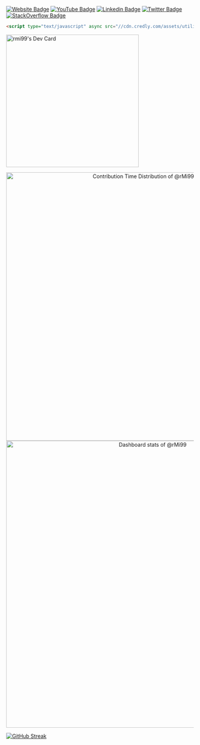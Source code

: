   
  
[![Website Badge](https://img.shields.io/badge/Website-000000?style=for-the-badge&logo=google-chrome&logoColor=white)](http://www.rme.000.pe/)
[![YouTube Badge](https://img.shields.io/badge/-YouTube-e4405f?style=for-the-badge&logo=Youtube&logoColor=white)](https://www.youtube.com/ramiya/?)
[![Linkedin Badge](https://img.shields.io/badge/-LinkedIn-0e76a8?style=for-the-badge&logo=Linkedin&logoColor=white)]([https://www.linkedin.com/in/?/](https://www.linkedin.com/in/ramisha-gimhana-024a23191/))
[![Twitter Badge](https://img.shields.io/badge/-Twitter-318CD8?style=for-the-badge&logo=Twitter&logoColor=white)](https://twitter.com/?)
[![StackOverflow Badge](https://img.shields.io/badge/-StackOverflow-f48025?style=for-the-badge&logo=StackOverflow&logoColor=white)](https://stackoverflow.com/users/15619587/rmi99)

```html
<script type="text/javascript" async src="//cdn.credly.com/assets/utilities/embed.js"></script>
```
<div data-iframe-width="150" data-iframe-height="270" data-share-badge-id="eb6c4ed8-5f20-4bfc-9bd4-b67089fb5f88" data-share-badge-host="https://www.credly.com"></div>

<!---
rMi99/rMi99 is a ✨ special ✨ repository because its `README.md` (this file) appears on your GitHub profile.
You can click the Preview link to take a look at your changes.
--->
<a href="https://app.daily.dev/rmi99"><img src="https://api.daily.dev/devcards/v2/94VgS3D3wPaX7p3fy6x3m.png?r=pn1&type=default" width="356" alt="rmi99's Dev Card"/></a>


<!-- Copy-paste in your Readme.md file -->

<a href="https://next.ossinsight.io/widgets/official/analyze-user-contribution-time-distribution?user_id=67881312&period=all_times" target="_blank" style="display: block" align="center">
  <picture>
    <source media="(prefers-color-scheme: dark)" srcset="https://next.ossinsight.io/widgets/official/analyze-user-contribution-time-distribution/thumbnail.png?user_id=67881312&period=all_times&image_size=auto&color_scheme=dark" width="721" height="auto">
    <img alt="Contribution Time Distribution of @rMi99" src="https://next.ossinsight.io/widgets/official/analyze-user-contribution-time-distribution/thumbnail.png?user_id=67881312&period=all_times&image_size=auto&color_scheme=light" width="721" height="auto">
  </picture>
</a>

<!-- Made with [OSS Insight](https://ossinsight.io/) -->

<!-- Copy-paste in your Readme.md file -->

<a href="https://next.ossinsight.io/widgets/official/compose-user-dashboard-stats?user_id=67881312" target="_blank" style="display: block" align="center">
  <picture>
    <source media="(prefers-color-scheme: dark)" srcset="https://next.ossinsight.io/widgets/official/compose-user-dashboard-stats/thumbnail.png?user_id=67881312&image_size=auto&color_scheme=dark" width="771" height="auto">
    <img alt="Dashboard stats of @rMi99" src="https://next.ossinsight.io/widgets/official/compose-user-dashboard-stats/thumbnail.png?user_id=67881312&image_size=auto&color_scheme=light" width="771" height="auto">
  </picture>
</a>

<!-- Made with [OSS Insight](https://ossinsight.io/) -->
[![GitHub Streak](https://streak-stats.demolab.com?user=rmi99&theme=gotham&hide_border=true&mode=weekly&card_width=507)](https://git.io/streak-stats)
